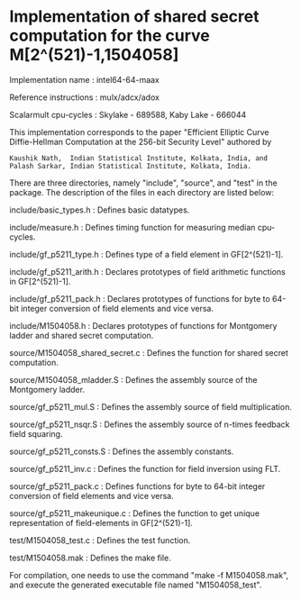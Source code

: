 # Implementation of shared secret computation for the curve M[2^(521)-1,1504058]

Implementation name		: 	intel64-64-maax

Reference instructions	: 	mulx/adcx/adox

Scalarmult cpu-cycles	: 	Skylake - 689588, Kaby Lake - 666044

This implementation corresponds to the paper "Efficient Elliptic Curve Diffie-Hellman Computation at the 256-bit Security Level" authored by

    Kaushik Nath,  Indian Statistical Institute, Kolkata, India, and   
    Palash Sarkar, Indian Statistical Institute, Kolkata, India.

There are three directories, namely "include", "source", and "test" in the package. 
The description of the files in each directory are listed below:

include/basic_types.h  		    :  Defines basic datatypes.

include/measure.h   		    :  Defines timing function for measuring median cpu-cycles.

include/gf_p5211_type.h    	    :  Defines type of a field element in GF[2^(521)-1].

include/gf_p5211_arith.h    	:  Declares prototypes of field arithmetic functions in GF[2^(521)-1].

include/gf_p5211_pack.h    	    :  Declares prototypes of functions for byte to 64-bit integer conversion of field elements and vice versa.

include/M1504058.h    		    :  Declares prototypes of functions for Montgomery ladder and shared secret computation.

source/M1504058_shared_secret.c	:  Defines the function for shared secret computation.

source/M1504058_mladder.S	    :  Defines the assembly source of the Montgomery ladder.

source/gf_p5211_mul.S		    :  Defines the assembly source of field multiplication.

source/gf_p5211_nsqr.S		    :  Defines the assembly source of n-times feedback field squaring.

source/gf_p5211_consts.S	    :  Defines the assembly constants.

source/gf_p5211_inv.c		    :  Defines the function for field inversion using FLT.

source/gf_p5211_pack.c		    :  Defines functions for byte to 64-bit integer conversion of field elements and vice versa.

source/gf_p5211_makeunique.c	:  Defines the function to get unique representation of field-elements in GF[2^(521)-1].

test/M1504058_test.c		    :  Defines the test function.

test/M1504058.mak		        :  Defines the make file.
    
For compilation, one needs to use the command "make -f M1504058.mak", and execute the generated executable file named "M1504058_test".
